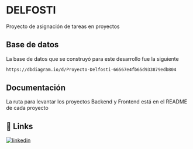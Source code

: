 # DELFOSTI

Proyecto de asignación de tareas en proyectos

## Base de datos

La base de datos que se construyó para este desarrollo fue la siguiente

```bash
https://dbdiagram.io/d/Proyecto-Delfosti-66567e4fb65d933879edb804
```

## Documentación

La ruta para levantar los proyectos Backend y Frontend está en el README de cada proyecto

## 🔗 Links
[![linkedin](https://img.shields.io/badge/linkedin-0A66C2?style=for-the-badge&logo=linkedin&logoColor=white)](https://www.linkedin.com/in/giovanni-rojas-morales/)